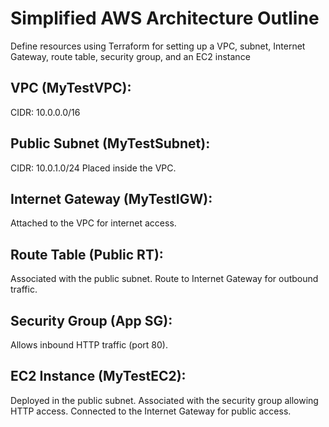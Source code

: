 # Simplified AWS Architecture Outline
Define resources using Terraform for setting up a VPC, subnet, Internet Gateway, route table, security group, and an EC2 instance


## VPC (MyTestVPC):
CIDR: 10.0.0.0/16

## Public Subnet (MyTestSubnet):
CIDR: 10.0.1.0/24
Placed inside the VPC.

## Internet Gateway (MyTestIGW):
Attached to the VPC for internet access.

## Route Table (Public RT):
Associated with the public subnet.
Route to Internet Gateway for outbound traffic.

## Security Group (App SG):
Allows inbound HTTP traffic (port 80).

## EC2 Instance (MyTestEC2):
Deployed in the public subnet.
Associated with the security group allowing HTTP access.
Connected to the Internet Gateway for public access.